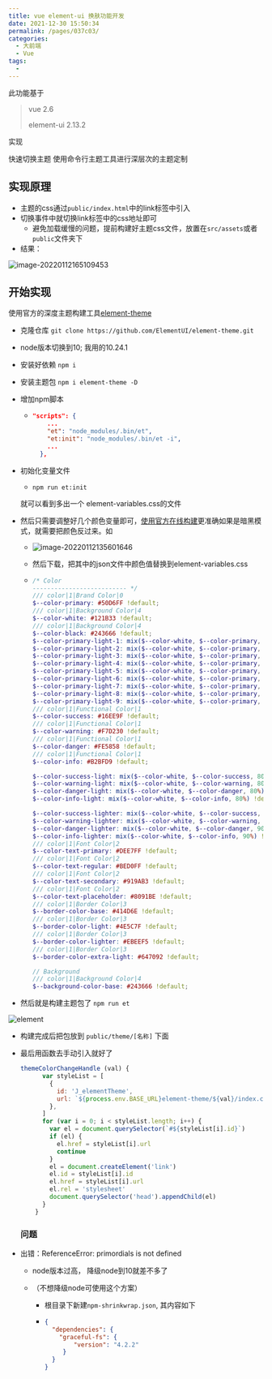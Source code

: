 ```yaml
---
title: vue element-ui 换肤功能开发
date: 2021-12-30 15:50:34
permalink: /pages/037c03/
categories:
  - 大前端
  - Vue
tags:
  - 
---
```



此功能基于

> vue 2.6
>
> element-ui 2.13.2

实现

快速切换主题 使用命令行主题工具进行深层次的主题定制



## 实现原理

- 主题的css通过`public/index.html`中的link标签中引入
- 切换事件中就切换link标签中的css地址即可
  - 避免加载缓慢的问题，提前构建好主题css文件，放置在`src/assets`或者`public`文件夹下
- 结果：

![image-20220112165109453](https://cdn.jsdelivr.net/gh/izhaong/izhaong.com-oss/blogImg/014020.vue%20element-ui%20%E6%8D%A2%E8%82%A4%E5%8A%9F%E8%83%BD%E5%BC%80%E5%8F%91/2022/01/12/16-51-10-1501f8fd057642eb9855ce6c4488ff35-image-20220112165109453-5580b9.png)

## 开始实现

使用官方的深度主题构建工具[element-theme](https://github.com/ElementUI/element-theme)

- 克隆仓库 `git clone https://github.com/ElementUI/element-theme.git`

- node版本切换到10;   我用的10.24.1

- 安装好依赖 `npm i`

- 安装主题包 `npm i element-theme -D`

- 增加npm脚本

  - ```json
    "scripts": {
        ...
        "et": "node_modules/.bin/et",
        "et:init": "node_modules/.bin/et -i",
       	...
      },
    ```

- 初始化变量文件

  - `npm run et:init`

  就可以看到多出一个 element-variables.css的文件

- 然后只需要调整好几个颜色变量即可，[使用官方在线构建](https://element.eleme.cn/#/zh-CN/theme)更准确如果是暗黑模式，就需要把颜色反过来。如

  - ![image-20220112135601646](https://cdn.jsdelivr.net/gh/izhaong/izhaong.com-oss/blogImg/014020.vue%20element-ui%20%E6%8D%A2%E8%82%A4%E5%8A%9F%E8%83%BD%E5%BC%80%E5%8F%91/2022/01/12/13-56-08-4246a53186d4934c20070cb368c773b2-image-20220112135601646-302e1e.png)

  - 然后下载，把其中的json文件中颜色值替换到element-variables.css

  - ```scss
    /* Color
    -------------------------- */
    /// color|1|Brand Color|0
    $--color-primary: #50D6FF !default;
    /// color|1|Background Color|4
    $--color-white: #121B33 !default;
    /// color|1|Background Color|4
    $--color-black: #243666 !default;
    $--color-primary-light-1: mix($--color-white, $--color-primary, 10%) !default; /* 53a8ff */
    $--color-primary-light-2: mix($--color-white, $--color-primary, 20%) !default; /* 66b1ff */
    $--color-primary-light-3: mix($--color-white, $--color-primary, 30%) !default; /* 79bbff */
    $--color-primary-light-4: mix($--color-white, $--color-primary, 40%) !default; /* 8cc5ff */
    $--color-primary-light-5: mix($--color-white, $--color-primary, 50%) !default; /* a0cfff */
    $--color-primary-light-6: mix($--color-white, $--color-primary, 60%) !default; /* b3d8ff */
    $--color-primary-light-7: mix($--color-white, $--color-primary, 70%) !default; /* c6e2ff */
    $--color-primary-light-8: mix($--color-white, $--color-primary, 80%) !default; /* d9ecff */
    $--color-primary-light-9: mix($--color-white, $--color-primary, 90%) !default; /* ecf5ff */
    /// color|1|Functional Color|1
    $--color-success: #16EE9F !default;
    /// color|1|Functional Color|1
    $--color-warning: #F7D230 !default;
    /// color|1|Functional Color|1
    $--color-danger: #FE5858 !default;
    /// color|1|Functional Color|1
    $--color-info: #B2BFD9 !default;
    
    $--color-success-light: mix($--color-white, $--color-success, 80%) !default;
    $--color-warning-light: mix($--color-white, $--color-warning, 80%) !default;
    $--color-danger-light: mix($--color-white, $--color-danger, 80%) !default;
    $--color-info-light: mix($--color-white, $--color-info, 80%) !default;
    
    $--color-success-lighter: mix($--color-white, $--color-success, 90%) !default;
    $--color-warning-lighter: mix($--color-white, $--color-warning, 90%) !default;
    $--color-danger-lighter: mix($--color-white, $--color-danger, 90%) !default;
    $--color-info-lighter: mix($--color-white, $--color-info, 90%) !default;
    /// color|1|Font Color|2
    $--color-text-primary: #DEE7FF !default;
    /// color|1|Font Color|2
    $--color-text-regular: #BED0FF !default;
    /// color|1|Font Color|2
    $--color-text-secondary: #919AB3 !default;
    /// color|1|Font Color|2
    $--color-text-placeholder: #8091BE !default;
    /// color|1|Border Color|3
    $--border-color-base: #414D6E !default;
    /// color|1|Border Color|3
    $--border-color-light: #4E5C7F !default;
    /// color|1|Border Color|3
    $--border-color-lighter: #EBEEF5 !default;
    /// color|1|Border Color|3
    $--border-color-extra-light: #647092 !default;
    
    // Background
    /// color|1|Background Color|4
    $--background-color-base: #243666 !default;
    ```

- 然后就是构建主题包了 `npm run et`

![element](https://cdn.jsdelivr.net/gh/izhaong/izhaong.com-oss/blogImg/014020.vue%20element-ui%20%E6%8D%A2%E8%82%A4%E5%8A%9F%E8%83%BD%E5%BC%80%E5%8F%91/2021/12/31/14-33-29-840e8a7316157b438fc2342415e2cc38-element-4e1dee.gif)

- 构建完成后把包放到 `public/theme/[名称]` 下面

- 最后用函数去手动引入就好了

  ```js
  themeColorChangeHandle (val) {
        var styleList = [
          {
            id: 'J_elementTheme',
            url: `${process.env.BASE_URL}element-theme/${val}/index.css?t=${new Date().getTime()}`
          },
        ]
        for (var i = 0; i < styleList.length; i++) {
          var el = document.querySelector(`#${styleList[i].id}`)
          if (el) {
            el.href = styleList[i].url
            continue
          }
          el = document.createElement('link')
          el.id = styleList[i].id
          el.href = styleList[i].url
          el.rel = 'stylesheet'
          document.querySelector('head').appendChild(el)
        }
      }
  ```

  ### 问题

- 出错：ReferenceError: primordials is not defined

  - node版本过高， 降级node到10就差不多了

  - （不想降级node可使用这个方案）

    - 根目录下新建`npm-shrinkwrap.json`, 其内容如下

    - ```json
      {
        "dependencies": {
          "graceful-fs": {
              "version": "4.2.2"
           }
        }
      }
      ```








